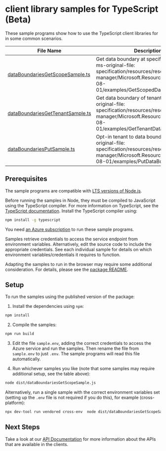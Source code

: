 # client library samples for TypeScript (Beta)

These sample programs show how to use the TypeScript client libraries for in some common scenarios.

| **File Name**                                                     | **Description**                                                                                                                                                             |
| ----------------------------------------------------------------- | --------------------------------------------------------------------------------------------------------------------------------------------------------------------------- |
| [dataBoundariesGetScopeSample.ts][databoundariesgetscopesample]   | Get data boundary at specified scope x-ms-original-file: specification/resources/resource-manager/Microsoft.Resources/stable/2024-08-01/examples/GetScopedDataBoundary.json |
| [dataBoundariesGetTenantSample.ts][databoundariesgettenantsample] | Get data boundary of tenant. x-ms-original-file: specification/resources/resource-manager/Microsoft.Resources/stable/2024-08-01/examples/GetTenantDataBoundary.json         |
| [dataBoundariesPutSample.ts][databoundariesputsample]             | Opt-in tenant to data boundary. x-ms-original-file: specification/resources/resource-manager/Microsoft.Resources/stable/2024-08-01/examples/PutDataBoundary.json            |

## Prerequisites

The sample programs are compatible with [LTS versions of Node.js](https://github.com/nodejs/release#release-schedule).

Before running the samples in Node, they must be compiled to JavaScript using the TypeScript compiler. For more information on TypeScript, see the [TypeScript documentation][typescript]. Install the TypeScript compiler using:

```bash
npm install -g typescript
```

You need [an Azure subscription][freesub] to run these sample programs.

Samples retrieve credentials to access the service endpoint from environment variables. Alternatively, edit the source code to include the appropriate credentials. See each individual sample for details on which environment variables/credentials it requires to function.

Adapting the samples to run in the browser may require some additional consideration. For details, please see the [package README][package].

## Setup

To run the samples using the published version of the package:

1. Install the dependencies using `npm`:

```bash
npm install
```

2. Compile the samples:

```bash
npm run build
```

3. Edit the file `sample.env`, adding the correct credentials to access the Azure service and run the samples. Then rename the file from `sample.env` to just `.env`. The sample programs will read this file automatically.

4. Run whichever samples you like (note that some samples may require additional setup, see the table above):

```bash
node dist/dataBoundariesGetScopeSample.js
```

Alternatively, run a single sample with the correct environment variables set (setting up the `.env` file is not required if you do this), for example (cross-platform):

```bash
npx dev-tool run vendored cross-env  node dist/dataBoundariesGetScopeSample.js
```

## Next Steps

Take a look at our [API Documentation][apiref] for more information about the APIs that are available in the clients.

[databoundariesgetscopesample]: https://github.com/Azure/azure-sdk-for-js/blob/main/sdk/databoundaries/arm-databoundaries/samples/v1-beta/typescript/src/dataBoundariesGetScopeSample.ts
[databoundariesgettenantsample]: https://github.com/Azure/azure-sdk-for-js/blob/main/sdk/databoundaries/arm-databoundaries/samples/v1-beta/typescript/src/dataBoundariesGetTenantSample.ts
[databoundariesputsample]: https://github.com/Azure/azure-sdk-for-js/blob/main/sdk/databoundaries/arm-databoundaries/samples/v1-beta/typescript/src/dataBoundariesPutSample.ts
[apiref]: https://learn.microsoft.com/javascript/api/@azure/arm-databoundaries?view=azure-node-preview
[freesub]: https://azure.microsoft.com/free/
[package]: https://github.com/Azure/azure-sdk-for-js/tree/main/sdk/databoundaries/arm-databoundaries/README.md
[typescript]: https://www.typescriptlang.org/docs/home.html
